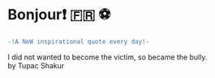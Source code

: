# Bonjour:exclamation: :fr: :soccer:
``` diff \
-!A NeW inspirational quote every day!- 
```
I did not wanted to become the victim, so became the bully. \
by Tupac Shakur